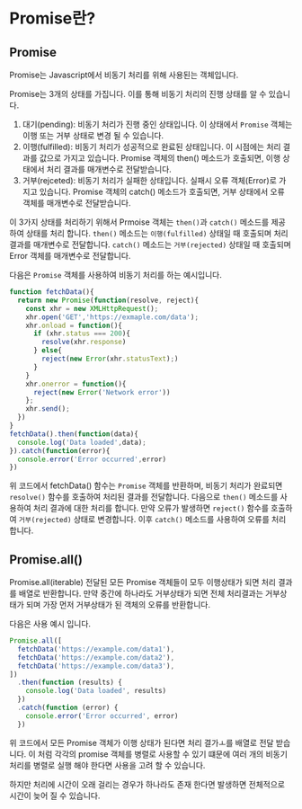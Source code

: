 # Promise란?

## Promise

Promise는 Javascript에서 비동기 처리를 위해 사용된는 객체입니다.

Promise는 3개의 상태를 가집니다. 이를 통해 비동기 처리의 진행 상태를 알 수 있습니다.

1. 대기(pending): 비동기 처리가 진행 중인 상태입니다.
   이 상태에서 `Promise` 객체는 이행 또는 거부 상태로 변경 될 수 있습니다.
   <br>
2. 이행(fulfilled): 비동기 처리가 성공적으로 완료된 상태입니다. 이 시점에는 처리 결과를 값으로 가지고 있습니다. Promise 객체의 then() 메소드가 호출되면, 이행 상태에서 처리 결과를 매개변수로 전달받습니다.
   <br>
3. 거부(rejceted): 비동기 처리가 실패한 상태입니다.
   실패시 오류 객체(Error)로 가지고 있습니다. Promise 객체의 catch() 메소드가 호출되면, 거부 상태에서 오류 객체를 매개변수로 전달받습니다.

이 3가지 상태를 처리하기 위해서 Prmoise 객체는 `then()`과 `catch()` 메소드를 제공하여
상태를 처리 합니다. `then()` 메소드는 `이행(fulfilled)` 상태일 때 호출되며
처리 결과를 매개변수로 전달합니다. `catch()` 메소드는 `거부(rejected)` 상태일 때 호출되며
Error 객체를 매개변수로 전달합니다.

다음은 `Promise` 객체를 사용하여 비동기 처리를 하는 예시입니다.

```javascript
function fetchData(){
  return new Promise(function(resolve, reject){
    const xhr = new XMLHttpRequest();
    xhr.open('GET','https://exmaple.com/data');
    xhr.onload = function(){
      if (xhr.status === 200){
        resolve(xhr.response)
      } else{
        reject(new Error(xhr.statusText);)
      }
    }
    xhr.onerror = function(){
      reject(new Error('Network error'))
    };
    xhr.send();
  })
}
fetchData().then(function(data){
  console.log('Data loaded',data);
}).catch(function(error){
  console.error('Error occurred',error)
})
```

위 코드에서 fetchData() 함수는 `Promise` 객체를 반환하며, 비동기 처리가 완료되면
`resolve()` 함수를 호출하여 처리된 결과를 전달합니다. 다음으로 `then()` 메소드를 사용하여
처리 결과에 대한 처리를 합니다. 만약 오류가 발생하면 `reject()` 함수를 호출하여
`거부(rejected)` 상태로 변경합니다. 이후 `catch()` 메소드를 사용하여 오류를 처리합니다.

## Promise.all()

Promise.all(iterable) 전달된 모든 Promise 객체들이 모두
이행상태가 되면 처리 결과를 배열로 반환합니다. 만약 중간에 하나라도 거부상태가 되면 전체 처리결과는 거부상태가 되며 가장 먼저 거부상태가 된
객체의 오류를 반환합니다.

다음은 사용 예시 입니다.

```javascript
Promise.all([
  fetchData('https://example.com/data1'),
  fetchData('https://example.com/data2'),
  fetchData('https://example.com/data3'),
])
  .then(function (results) {
    console.log('Data loaded', results)
  })
  .catch(function (error) {
    console.error('Error occurred', error)
  })
```

위 코드에서 모든 Promise 객체가 이행 상태가 된다면 처리 결가ㅗ를 배열로
전달 받습니다. 이 처럼 각각의 promise 객체를 병렬로 사용할 수 있기 떄문에
여러 개의 비동기 처리를 병렬로 실행 해야 한다면 사용을 고려 할 수 있습니다.

하지만 처리에 시간이 오래 걸리는 경우가 하나라도 존재 한다면 발생하면 전체적으로 시간이 늦어 질 수 있습니다.
